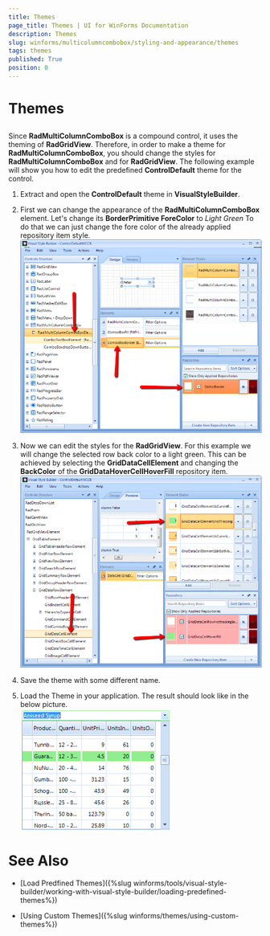 ```yaml
---
title: Themes
page_title: Themes | UI for WinForms Documentation
description: Themes
slug: winforms/multicolumncombobox/styling-and-appearance/themes
tags: themes
published: True
position: 0
---
```


# Themes



## 

Since __RadMultiColumnComboBox__ is a compound control, it uses the theming of __RadGridView__. Therefore, in order to make a theme for __RadMultiColumnComboBox__, you should change the styles for __RadMultiColumnComboBox__ and for __RadGridView__. The following example will show you how to edit the predefined __ControlDefault__ theme for the control.

1. Extract and open the __ControlDefault__ theme in __VisualStyleBuilder__.

1. First we can change the appearance of the __RadMultiColumnComboBox__ element. Let's change its __BorderPrimitive ForeColor__ to *Light Green* To do that we can just change the fore color of the already applied repository item style.<br>![multicolumncombobox-styling-and-appearance-theme 001](images/multicolumncombobox-styling-and-appearance-theme001.png)

1. Now we can edit the styles for the __RadGridView__. For this example we will change the selected row back color to a light green. This can be achieved by selecting the __GridDataCellElement__ and changing the __BackColor__ of the __GridDataHoverCellHoverFill__ repository item.<br>![multicolumncombobox-styling-and-appearance-theme 002](images/multicolumncombobox-styling-and-appearance-theme002.png)

1. Save the theme with some different name.

1. Load the Theme in your application. The result should look like in the below picture.<br>![multicolumncombobox-styling-and-appearance-theme 003](images/multicolumncombobox-styling-and-appearance-theme003.png)

# See Also

 * [Load Predfined Themes]({%slug winforms/tools/visual-style-builder/working-with-visual-style-builder/loading-predefined-themes%})

 * [Using Custom Themes]({%slug winforms/themes/using-custom-themes%})
